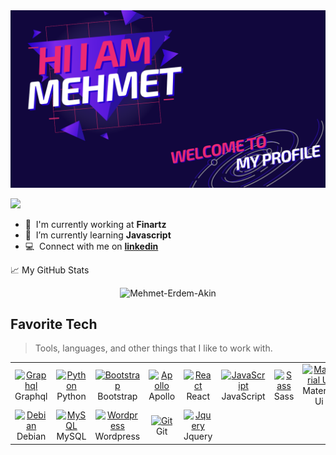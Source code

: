 
<img src="https://github.com/Mehmet-Erdem-Akin/Mehmet-Erdem-Akin/blob/main/H%C4%B1%20%C4%B1'am%20mehmet.png?raw=true" width="auto" height="auto" alt="banner" />
<br>

![](https://visitor-badge.glitch.me/badge?page_id=Mehmet-Erdem-Akin.Mehmet-Erdem-Akin)
<br>

- :office: &nbsp;I'm currently working at **Finartz**
- :seedling: &nbsp;I’m currently learning **Javascript**
- :computer: &nbsp;Connect with me on **[linkedin]**

[Univerlist]: https://github.com/univerlistapp "Univerlist Github Home"
[linkedin]: https://www.linkedin.com/in/mehmet-erdem-akin-77453b1a0 "Mehmet Erdem LinkedIn"


📈 My GitHub Stats

<p align="center"> <img width="auto" src="https://github-readme-stats.vercel.app/api?username=Mehmet-Erdem-Akin&count_private=true&include_all_commits=true&show_icons=true&theme=gotham" alt="Mehmet-Erdem-Akin" />
<br>

<h2 align="left" id="Mehmet-Erdem-Akin-tech">Favorite Tech</h2>

> Tools, languages, and other things that I like to work with.

<table>
  <tr>
    <td align="center" width="96">
      <a href="#Mehmet-Erdem-Akin-tech">
        <img src="https://upload.wikimedia.org/wikipedia/commons/thumb/1/17/GraphQL_Logo.svg/512px-GraphQL_Logo.svg.png" width="48" height="48" alt="Graphql" />
      </a>
      <br>Graphql
    </td>
    <td align="center" width="96">
      <a href="#Mehmet-Erdem-Akin-tech">
        <img src="https://i.pinimg.com/564x/8f/ad/12/8fad125b8f6082bdb7deb0aa593dfb49.jpg" width="48" height="48" alt="Python" />
      </a>
      <br>Python
    </td>
    <td align="center" width="96">
      <a href="#Mehmet-Erdem-Akin-tech">
        <img src="https://avatars.githubusercontent.com/u/2918581?s=200&v=4" width="48" height="48" alt="Bootstrap" />
      </a>
      <br>Bootstrap
    </td>
    <td align="center" width="96">
      <a href="#Mehmet-Erdem-Akin-tech">
        <img src="https://seeklogo.com/images/A/apollo-logo-DC7DD3C444-seeklogo.com.png" width="48" height="48" alt="Apollo" />
      </a>
      <br>Apollo
    </td>
    <td align="center" width="96">
      <a href="#Mehmet-Erdem-Akin-tech">
        <img src="https://upload.wikimedia.org/wikipedia/commons/thumb/4/47/React.svg/1200px-React.svg.png" width="48" height="48" alt="React" />
      </a>
      <br>React
    </td>
    <td align="center" width="96">
      <a href="#Mehmet-Erdem-Akin-tech">
        <img src="https://upload.wikimedia.org/wikipedia/commons/thumb/9/99/Unofficial_JavaScript_logo_2.svg/480px-Unofficial_JavaScript_logo_2.svg.png" width="48" height="48" alt="JavaScript" />
      </a>
      <br>JavaScript
    </td>
    <td align="center" width="96">
      <a href="#Mehmet-Erdem-Akin-tech">
        <img src="https://miro.medium.com/max/512/1*9U1toerFxB8aiFRreLxEUQ.png" width="48" height="48" alt="Sass" />
      </a>
      <br>Sass
    </td>
    <td align="center" width="96">
      <a href="#Mehmet-Erdem-Akin-tech">
        <img src="https://seeklogo.com/images/M/material-design-logo-8BAFEFE50B-seeklogo.com.png" width="48" height="48" alt="Material Ui" />
      </a>
      <br>Material Ui
    </td>
    <td align="center" width="96">
      <a href="#Mehmet-Erdem-Akin-tech">
        <img src="https://encrypted-tbn0.gstatic.com/images?q=tbn:ANd9GcTesEZWmik3v7rTN3NiWAjySQJO8IQ7ui9mKZbwRtX7Zz81pgpJ2VRCLUV2CIyZOK0cyFM&usqp=CAU" width="48" height="48" alt="Php" />
      </a>
      <br>Php
    </td>
    <td align="center" width="96">
      <a href="#Mehmet-Erdem-Akin-tech">
        <img src="https://miro.medium.com/max/512/1*9U1toerFxB8aiFRreLxEUQ.png" width="48" height="48" alt="Sass" />
      </a>
      <br>Sass
    </td>
  </tr>
  <tr>
    <td align="center"  width="96">
      <a href="#Mehmet-Erdem-Akin-tech">
        <img src="https://w7.pngwing.com/pngs/951/800/png-transparent-debian-linux-installation-fedora-operating-systems-online.png" width="48" height="48" alt="Debian" />
      </a>
      <br>Debian
    </td>
    <td align="center"  width="96">
      <a href="#Mehmet-Erdem-Akin-tech">
        <img src="https://pbs.twimg.com/profile_images/1255113654049128448/J5Yt92WW_400x400.png" width="48" height="48" alt="MySQL" />
      </a>
      <br>MySQL
    </td>
     <td align="center"  width="96">
      <a href="#Mehmet-Erdem-Akin-tech">
        <img src="https://upload.wikimedia.org/wikipedia/commons/thumb/9/93/Wordpress_Blue_logo.png/600px-Wordpress_Blue_logo.png" width="48" height="48" alt="Wordpress" />
      </a>
      <br>Wordpress
    </td>
     <td align="center"  width="96">
      <a href="#Mehmet-Erdem-Akin-tech">
        <img src="http://git-scm.com/images/logos/downloads/Git-Icon-1788C.png" width="48" height="48" alt="Git" />
      </a>
      <br>Git
    </td>
     <td align="center"  width="96">
      <a href="#Mehmet-Erdem-Akin-tech">
        <img src="http://lz3g.com/wp-content/uploads/687474703a2f2f707265636973696f6e2d736f6674776172652e636f6d2f77702d636f6e74656e742f75706c6f6164732f323031342f30342f6a5175726572792e676966.gif" width="48" height="48" alt="Jquery" />
      </a>
      <br>Jquery
    </td>
  </tr>
 </table>
